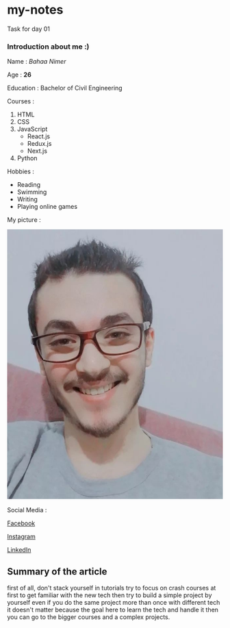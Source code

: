 # my-notes
Task for day 01 

### **Introduction about me :)**
Name : *Bahaa Nimer*

Age : **26**

Education : Bachelor of Civil Engineering

Courses :

1. HTML
2. CSS
3. JavaScript
   - React.js
   - Redux.js
   - Next.js
4. Python

Hobbies : 

- Reading
- Swimming
- Writing
- Playing online games

My picture : 

![](261490777_2100907313394568_5881566796186063269_n.jpg)

Social Media :

[Facebook](https://web.facebook.com/Nimer97/)

[Instagram](https://www.instagram.com/b.97_nj/)

[LinkedIn](https://www.linkedin.com/in/bahaa-nimer-3b7a76130/)

## Summary of the article

first of all, don't stack yourself in tutorials try to focus on crash courses at first to get familiar with the new tech then try to build a simple project by yourself even if you do the same project more than once with different tech it doesn't matter because the goal here to learn the tech and handle it then you can go to the bigger courses and a complex projects.
